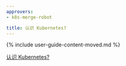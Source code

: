 ```yaml
---
approvers:
- k8s-merge-robot

title: 认识 Kubernetes?
---
```


{% include user-guide-content-moved.md %}

[认识 Kubernetes?](/docs/concepts/overview/what-is-kubernetes/)
